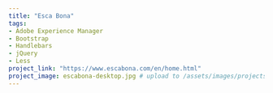 ```yaml
---
title: "Esca Bona"
tags:
- Adobe Experience Manager
- Bootstrap
- Handlebars
- jQuery
- Less
project_link: "https://www.escabona.com/en/home.html"
project_image: escabona-desktop.jpg # upload to /assets/images/projects/
---
```

